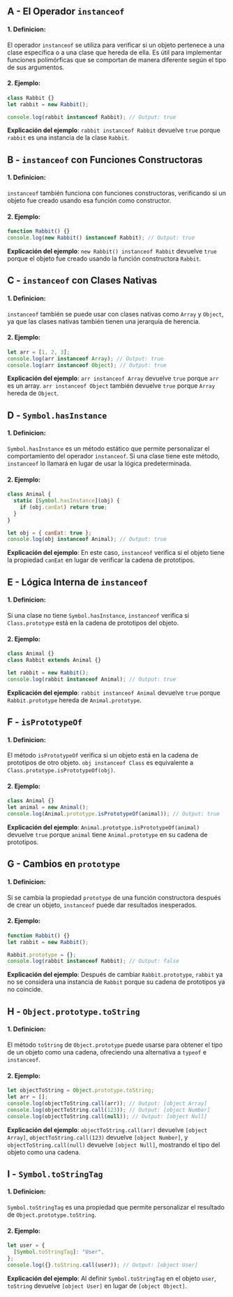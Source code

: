 ## A - El Operador `instanceof`

#### 1. **Definicion:**

El operador `instanceof` se utiliza para verificar si un objeto pertenece a una clase específica o a una clase que hereda de ella. Es útil para implementar funciones polimórficas que se comportan de manera diferente según el tipo de sus argumentos.

#### 2. **Ejemplo:**

```javascript
class Rabbit {}
let rabbit = new Rabbit();

console.log(rabbit instanceof Rabbit); // Output: true
```

**Explicación del ejemplo**:
`rabbit instanceof Rabbit` devuelve `true` porque `rabbit` es una instancia de la clase `Rabbit`.

## B - `instanceof` con Funciones Constructoras

#### 1. **Definicion:**

`instanceof` también funciona con funciones constructoras, verificando si un objeto fue creado usando esa función como constructor.

#### 2. **Ejemplo:**

```javascript
function Rabbit() {}
console.log(new Rabbit() instanceof Rabbit); // Output: true
```

**Explicación del ejemplo**:
`new Rabbit() instanceof Rabbit` devuelve `true` porque el objeto fue creado usando la función constructora `Rabbit`.

## C - `instanceof` con Clases Nativas

#### 1. **Definicion:**

`instanceof` también se puede usar con clases nativas como `Array` y `Object`, ya que las clases nativas también tienen una jerarquía de herencia.

#### 2. **Ejemplo:**

```javascript
let arr = [1, 2, 3];
console.log(arr instanceof Array); // Output: true
console.log(arr instanceof Object); // Output: true
```

**Explicación del ejemplo**:
`arr instanceof Array` devuelve `true` porque `arr` es un array. `arr instanceof Object` también devuelve `true` porque `Array` hereda de `Object`.

## D - `Symbol.hasInstance`

#### 1. **Definicion:**

`Symbol.hasInstance` es un método estático que permite personalizar el comportamiento del operador `instanceof`. Si una clase tiene este método, `instanceof` lo llamará en lugar de usar la lógica predeterminada.

#### 2. **Ejemplo:**

```javascript
class Animal {
  static [Symbol.hasInstance](obj) {
    if (obj.canEat) return true;
  }
}

let obj = { canEat: true };
console.log(obj instanceof Animal); // Output: true
```

**Explicación del ejemplo**:
En este caso, `instanceof` verifica si el objeto tiene la propiedad `canEat` en lugar de verificar la cadena de prototipos.

## E - Lógica Interna de `instanceof`

#### 1. **Definicion:**

Si una clase no tiene `Symbol.hasInstance`, `instanceof` verifica si `Class.prototype` está en la cadena de prototipos del objeto.

#### 2. **Ejemplo:**

```javascript
class Animal {}
class Rabbit extends Animal {}

let rabbit = new Rabbit();
console.log(rabbit instanceof Animal); // Output: true
```

**Explicación del ejemplo**:
`rabbit instanceof Animal` devuelve `true` porque `Rabbit.prototype` hereda de `Animal.prototype`.

## F - `isPrototypeOf`

#### 1. **Definicion:**

El método `isPrototypeOf` verifica si un objeto está en la cadena de prototipos de otro objeto. `obj instanceof Class` es equivalente a `Class.prototype.isPrototypeOf(obj)`.

#### 2. **Ejemplo:**

```javascript
class Animal {}
let animal = new Animal();
console.log(Animal.prototype.isPrototypeOf(animal)); // Output: true
```

**Explicación del ejemplo**:
`Animal.prototype.isPrototypeOf(animal)` devuelve `true` porque `animal` tiene `Animal.prototype` en su cadena de prototipos.

## G - Cambios en `prototype`

#### 1. **Definicion:**

Si se cambia la propiedad `prototype` de una función constructora después de crear un objeto, `instanceof` puede dar resultados inesperados.

#### 2. **Ejemplo:**

```javascript
function Rabbit() {}
let rabbit = new Rabbit();

Rabbit.prototype = {};
console.log(rabbit instanceof Rabbit); // Output: false
```

**Explicación del ejemplo**:
Después de cambiar `Rabbit.prototype`, `rabbit` ya no se considera una instancia de `Rabbit` porque su cadena de prototipos ya no coincide.

## H - `Object.prototype.toString`

#### 1. **Definicion:**

El método `toString` de `Object.prototype` puede usarse para obtener el tipo de un objeto como una cadena, ofreciendo una alternativa a `typeof` e `instanceof`.

#### 2. **Ejemplo:**

```javascript
let objectToString = Object.prototype.toString;
let arr = [];
console.log(objectToString.call(arr)); // Output: [object Array]
console.log(objectToString.call(123)); // Output: [object Number]
console.log(objectToString.call(null)); // Output: [object Null]
```

**Explicación del ejemplo**:
`objectToString.call(arr)` devuelve `[object Array]`, `objectToString.call(123)` devuelve `[object Number]`, y `objectToString.call(null)` devuelve `[object Null]`, mostrando el tipo del objeto como una cadena.

## I - `Symbol.toStringTag`

#### 1. **Definicion:**

`Symbol.toStringTag` es una propiedad que permite personalizar el resultado de `Object.prototype.toString`.

#### 2. **Ejemplo:**

```javascript
let user = {
  [Symbol.toStringTag]: "User",
};
console.log({}.toString.call(user)); // Output: [object User]
```

**Explicación del ejemplo**:
Al definir `Symbol.toStringTag` en el objeto `user`, `toString` devuelve `[object User]` en lugar de `[object Object]`.
